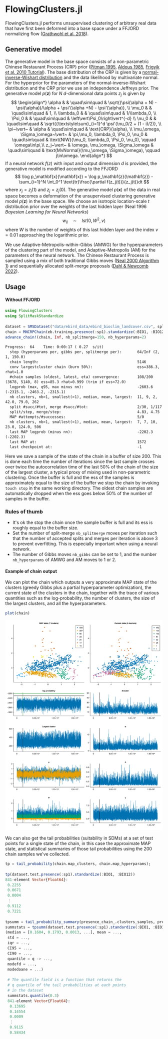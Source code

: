 # FlowingClusters.jl

FlowingClusters.jl performs unsupervised clustering of arbitrary real data that have first been deformed into a base space under a FFJORD normalizing flow ([Grathwohl et al. 2018](https://arxiv.org/abs/1810.01367)).

## Generative model
The generative model in the base space consists of a non-parametric Chinese Restaurant Process (CRP) prior ([Pitman 1995](https://doi.org/10.1007%2FBF01213386), [Aldous 1985](https://doi.org/10.1007%2FBFb0099421), [Frigyik et al. 2010 Tutorial](https://web.archive.org/web/20190327085650/https://pdfs.semanticscholar.org/775e/5727f5df0cb9bf834af2ea2548a696c27a38.pdf)). The base distribution of the CRP is given by a [normal-inverse-Wishart distribution](https://en.wikipedia.org/wiki/Normal-inverse-Wishart_distribution) and the data likelihood by multivariate normal. For the hyperprior for the parameters of the normal-inverse-Wishart distribution and the CRP prior we use an independence Jeffreys prior. The generative model $p(\mathbf{z})$ for $N$ $d$-dimensional data points $z_j$ is given by
$$
\begin{align*}
\alpha & & \quad\sim\quad & \sqrt{(\psi(\alpha + N) - \psi(\alpha))/\alpha + \psi'(\alpha +N) - \psi'(\alpha)}, \\
\mu_0 & & \quad\sim\quad & 1, \\
\lambda_0 & & \quad\sim\quad & 1/\lambda_0, \\
\Psi_0 & & \quad\sim\quad & \left\vert\Psi_0\right\vert^{-d} \\
\nu_0 & & \quad\sim\quad & \sqrt{{\textstyle\sum}_{i=1}^d \psi'(\nu_0/2 + (1 - i)/2)}, \\
\pi~\vert~ & \alpha & \quad\sim\quad & \text{CRP}(\alpha), \\
\mu_\omega, \Sigma_\omega~\vert~ & \pi,\mu_0, \lambda_0, \Psi_0, \nu_0 & \quad\sim\quad & \text{NIW}(\mu_0, \lambda_0, \Psi_0, \nu_0), \qquad \omega\in\pi,\\
z_j~\vert~ & \omega, \mu_\omega, \Sigma_\omega & \quad\sim\quad & \text{MvNormal}(\mu_\omega, \Sigma_\omega), \qquad j\in\omega.
\end{align*}
$$
If a neural network $f(z)$ with input and output dimension $d$ is provided, the generative model is modified according to the FFJORD
$$
\log p_\mathbf{x}(\mathbf{x}) = \log p_\mathbf{z}(\mathbf{z}) - \sum_{i=1}^N \int_0^1 \text{tr}\frac{\partial f(z_j(t))}{z_j(t)}dt
$$
where $x_j = z_j(1)$ and $z_j = z_j(0)$. The generative model $p(\mathbf{x})$ of the data in real space becomes a deformation of the unsupervised clustering generative model $p(\mathbf{z})$ in the base space. We choose an isotropic location-scale $t$ distribution prior over the weights of the last hidden layer (Neal 1996 _Bayesian Learning for Neural Networks_)
$$
w_{ij}\quad\sim\quad lst(0, W^2, \nu)
$$
where $W$ is the number of weights of this last hidden layer and the index $\nu=0.01$ approaching the logarithmic prior.

We use Adaptive-Metropolis-within-Gibbs (AMWG) for the hyperparameters of the clustering part of the model, and Adaptive-Metropolis (AM) for the parameters of the neural network. The Chinese Restaurant Process is sampled using a mix of both traditional Gibbs moves ([Neal 2000 Algorithm 1](https://doi.org/10.2307/1390653)) and sequentially allocated split-merge proposals ([Dahl & Newcomb 2022](https://doi.org/10.1080/00949655.2021.1998502)).


## Usage
#### Without FFJORD
```julia
using FlowingClusters
using SplitMaskStandardize

dataset = SMSDataset("data/ebird_data/ebird_bioclim_landcover.csv", splits=[1, 1, 1], subsample=3000)
chain = MNCRPChain(eb.training.presence(:sp1).standardize(:BIO1, :BIO12), nb_samples=200)
advance_chain!(chain, Inf, nb_splitmerge=150, nb_hyperparams=2)
```

```
Progress:  64    Time: 0:00:17 ( 0.27  s/it)
  step (hyperparams per, gibbs per, splitmerge per):       64/Inf (2, 1, 150.0)
  chain length:                                            5146
  conv largestcluster chain (burn 50%):                    ess=386.3, rhat=1.0
  #chain samples (oldest, latest, eta) convergence:        108/200 (3678, 5140, 8) ess=85.3 rhat=0.999 (trim if ess<72.0)
  logprob (max, q95, max minus nn):                        -2603.6 (-2315.1, -2463.2, -2315.1)
  nb clusters, nb>1, smallest(>1), median, mean, largest:  11, 9, 2, 42.0, 79.0, 262
  split #succ/#tot, merge #succ/#tot:                      2/30, 1/117
  split/step, merge/step:                                  4.83, 4.75
  MAP #attempts/#successes:                                5/0
  nb clusters, nb>1, smallest(>1), median, mean, largest:  7, 7, 10, 23.0, 124.0, 506
  last MAP logprob (minus nn):                             -2202.3 (-2202.3)
  last MAP at:                                             1572
  last checkpoint at:                                      -1
```

Here we save a sample of the state of the chain in a buffer of size 200. This is done each time the number of iterations since the last sample crosses over twice the autocorrelation time of the last 50% of the chain of the size of the largest cluster, a typical proxy of mixing used in non-parametric clustering. Once the buffer is full and the ess of the samples is approximately equal to the size of the buffer we stop the chain by invoking `touch stop` in the same working directory. The oldest chain samples are automatically dropped when the ess goes below 50% of the number of samples in the buffer.

### Rules of thumb
- It's ok the stop the chain once the sample buffer is full and its ess is roughly equal to the buffer size.
- Set the number of split-merge `nb_splitmerge` moves per iteration such that the number of accepted splits and merges per iteration is above 3 to prevent overfitting. This is especially important when using a neural network.
- The number of Gibbs moves `nb_gibbs` can be set to 1, and the number `nb_hyperparams` of AMWG and AM moves to 1 or 2.

#### Example of chain output
We can plot the chain which outputs a very approximate MAP state of the clusters (greedy Gibbs plus a partial hyperparameter optimization), the current state of the clusters in the chain, together with the trace of various quantities such as the log-probability, the number of clusters, the size of the largest clusters, and all the hyperparameters.
```julia
plot(chain)
```
![Example without FFJORD](figures/fc_example_output_noffjord.png)


We can also get the tail probabilities (suitability in SDMs) at a set of test points for a single state of the chain, in this case the approximate MAP state, and statistical summaries of those tail probabilities using the 200 chain samples we've collected.
```julia
tp = tail_probability(chain.map_clusters, chain.map_hyperparams);

tp(dataset.test.presence(:sp1).standardize(:BIO1, :BIO12))
841-element Vector{Float64}:
 0.2255
 0.0671
 0.0004
 ⋮
 0.9112
 0.7221

tpsumm = tail_probability_summary(presence_chain_.clusters_samples, presence_chain_.hyperparams_samples);
summstats = tpsumm(dataset.test.presence(:sp1).standardize(:BIO1, :BIO12))
(median = [0.1604, 0.1793, 0.0013, ...], mean = ...,
 std = ...,
 iqr = ...,
 CI95 = ...,
 CI90 = ...,
 quantile = q -> ...,
 modefd = ...,
 modedoane = ...)

 # The quantile field is a function that returns the
 # q quantile of the tail probabilities at each points
 # in the dataset
 summstats.quantile(0.3)
 841-element Vector{Float64}:
  0.13695
  0.14554
  0.0009
  ⋮
  0.9115
  0.58434
 ```